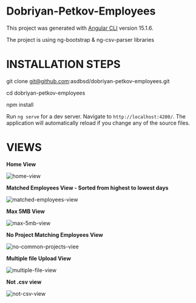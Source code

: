 # Dobriyan-Petkov-Employees

This project was generated with [Angular CLI](https://github.com/angular/angular-cli) version 15.1.6.

The project is using ng-bootstrap & ng-csv-parser libraries

# INSTALLATION STEPS
git clone git@github.com:asdbsd/dobriyan-petkov-employees.git

cd dobriyan-petkov-employees

npm install

Run `ng serve` for a dev server. Navigate to `http://localhost:4200/`. The application will automatically reload if you change any of the source files.

# VIEWS

**Home View**
<br/>

![home-view](https://iili.io/HG2VTjj.jpg)

**Matched Employees View - Sorted from highest to lowest days**
<br/>

![matched-employees-view](https://iili.io/HG2VuZx.jpg)

**Max 5MB View**
<br/>

![max-5mb-view](https://iili.io/HG2VRCQ.jpg)

**No Project Matching Employees View**
<br/>

![no-common-projects-viee](https://iili.io/HG2V5GV.jpg)

**Multiple file Upload View**
<br/>

![multiple-file-view](https://iili.io/HG2VITb.jpg)

**Not .csv view**
<br/>

![not-csv-view](https://iili.io/HG2Dz1R.jpg)
